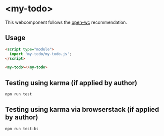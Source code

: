 # \<my-todo>

This webcomponent follows the [open-wc](https://github.com/open-wc/open-wc) recommendation.

## Usage
```html
<script type="module">
  import 'my-todo/my-todo.js';
</script>

<my-todo></my-todo>
```

## Testing using karma (if applied by author)
```bash
npm run test
```

## Testing using karma via browserstack (if applied by author)
```bash
npm run test:bs
```
